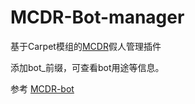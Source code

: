 # MCDR-Bot-manager
基于Carpet模组的[MCDR](https://github.com/Fallen-Breath/MCDReforged)假人管理插件

添加bot_前缀，可查看bot用途等信息。

参考
[MCDR-bot](https://github.com/MCDReforged/MCDR-bot)
